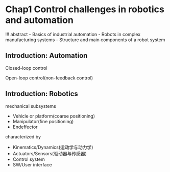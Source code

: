 # Chap1 Control challenges in robotics and automation

!!! abstract
    - Basics of industrial automation
    - Robots in complex manufacturing systems
    - Structure and main components of a robot system

## Introduction: Automation

Closed-loop control

Open-loop control(non-feedback control)

## Introduction: Robotics

mechanical subsystems

- Vehicle or platform(coarse positioning)
- Manipulator(fine positioning)
- Endeffector

characterized by

- Kinematics/Dynamics(运动学与动力学)
- Actuators/Sensors(驱动器与传感器)
- Control system
- SW/User interface